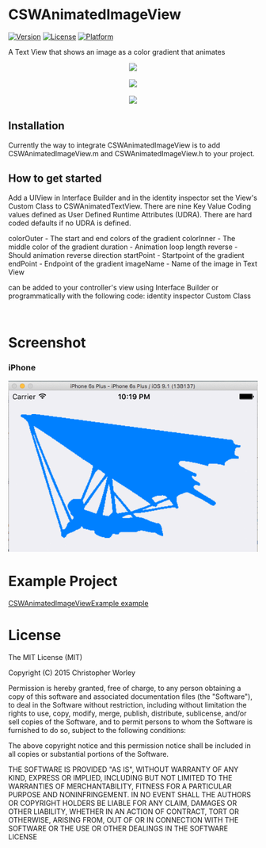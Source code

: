 # CSWAnimatedImageView

[![Version](https://img.shields.io/cocoapods/v/CSWAnimagedTextView.svg?style=flat)](http://cocoapods.org/pods/CSWAnimagedTextView)
[![License](https://img.shields.io/cocoapods/l/CSWAnimagedTextView.svg?style=flat)](http://cocoapods.org/pods/CSWAnimagedTextView)
[![Platform](https://img.shields.io/cocoapods/p/CSWAnimagedTextView.svg?style=flat)](http://cocoapods.org/pods/CSWAnimagedTextView)

A Text View that shows an image as a color gradient that animates

<p align="center"><img src="https://raw.github.com/n6xej/CSWAnimatedImageView/master/ScreenShot/ScreenShot1.gif"/></p>
<p align="center"><img src="https://raw.github.com/n6xej/CSWAnimatedImageView/master/ScreenShot/ScreenShot2.png"/></p>
<p align="center"><img src="https://raw.github.com/n6xej/CSWAnimatedImageView/master/ScreenShot/ScreenShot3.png"/></p>

## Installation

Currently the way to integrate CSWAnimatedImageView is to add CSWAnimatedImageView.m and CSWAnimatedImageView.h to your project. 

## How to get started

Add a UIView in Interface Builder and in the identity inspector set the View's Custom Class to CSWAnimatedTextView. There are nine Key Value Coding values defined as User Defined Runtime Attributes (UDRA). There are hard coded defaults if no UDRA is defined.

colorOuter  - The start and end colors of the gradient
colorInner  - The middle color of the gradient
duration    - Animation loop length
reverse     - Should animation reverse direction
startPoint  - Startpoint of the gradient
endPoint    - Endpoint of the gradient
imageName    - Name of the image in Text View

 can be added to your controller's view using Interface Builder or programmatically with the following code:
identity inspector Custom Class

```
    
```

# Screenshot

### iPhone

![](/ScreenShot/ScreenShot1.gif) 

# Example Project

[CSWAnimatedImageViewExample example](https://github.com/n6xej/CSWAnimagedImageViewExample)

# License

The MIT License (MIT)

Copyright (C) 2015 Christopher Worley
		
Permission is hereby granted, free of charge, to any person obtaining a copy of this software and associated
documentation files (the "Software"), to deal in the Software without restriction, including without
limitation the rights to use, copy, modify, merge, publish, distribute, sublicense, and/or sell copies of
the Software, and to permit persons to whom the Software is furnished to do so, subject to the following
conditions:

The above copyright notice and this permission notice shall be included in all copies or substantial
portions of the Software.

THE SOFTWARE IS PROVIDED "AS IS", WITHOUT WARRANTY OF ANY KIND, EXPRESS OR IMPLIED, INCLUDING BUT NOT
LIMITED TO THE WARRANTIES OF MERCHANTABILITY, FITNESS FOR A PARTICULAR PURPOSE AND NONINFRINGEMENT. IN NO
EVENT SHALL THE AUTHORS OR COPYRIGHT HOLDERS BE LIABLE FOR ANY CLAIM, DAMAGES OR OTHER LIABILITY, WHETHER IN
AN ACTION OF CONTRACT, TORT OR OTHERWISE, ARISING FROM, OUT OF OR IN CONNECTION WITH THE SOFTWARE OR THE USE
OR OTHER DEALINGS IN THE SOFTWARE LICENSE

